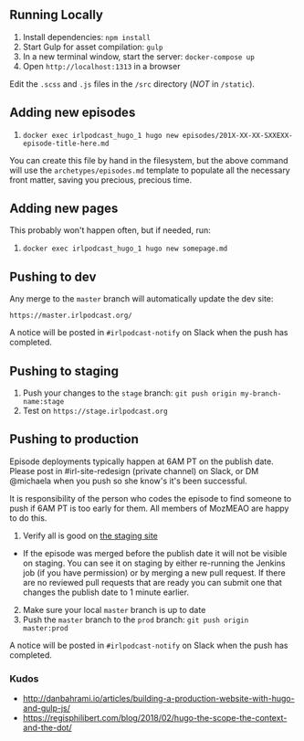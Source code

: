 ## Running Locally

1. Install dependencies: `npm install`
2. Start Gulp for asset compilation: `gulp`
3. In a new terminal window, start the server: `docker-compose up`
4. Open `http://localhost:1313` in a browser

Edit the `.scss` and `.js` files in the `/src` directory (*NOT* in `/static`).

## Adding new episodes

1. `docker exec irlpodcast_hugo_1 hugo new episodes/201X-XX-XX-SXXEXX-episode-title-here.md`

You can create this file by hand in the filesystem, but the above command will use the
`archetypes/episodes.md` template to populate all the necessary front matter, saving
you precious, precious time.

## Adding new pages

This probably won't happen often, but if needed, run:

1. `docker exec irlpodcast_hugo_1 hugo new somepage.md`

## Pushing to dev

Any merge to the `master` branch will automatically update the dev site:

`https://master.irlpodcast.org/`

A notice will be posted in `#irlpodcast-notify` on Slack when the push has completed.

## Pushing to staging

1. Push your changes to the `stage` branch: `git push origin my-branch-name:stage`
2. Test on `https://stage.irlpodcast.org`

## Pushing to production

Episode deployments typically happen at 6AM PT on the publish date. Please
post in #irl-site-redesign (private channel) on Slack, or DM @michaela when you push
so she know's it's been successful.

It is responsibility of the person who codes the episode to find someone to push
if 6AM PT is too early for them. All members of MozMEAO are happy to do this.

1. Verify all is good on [the staging site](https://stage.irlpodcast.org/)
  - If the episode was merged before the publish date it will not be visible on
  staging. You can see it on staging by either re-running the Jenkins job (if
  you have permission) or by merging a new pull request. If there are no
  reviewed pull requests that are ready you can submit one that changes the
  publish date to 1 minute earlier.
2. Make sure your local `master` branch is up to date
3. Push the `master` branch to the `prod` branch: `git push origin master:prod`

A notice will be posted in `#irlpodcast-notify` on Slack when the push has completed.

### Kudos

- http://danbahrami.io/articles/building-a-production-website-with-hugo-and-gulp-js/
- https://regisphilibert.com/blog/2018/02/hugo-the-scope-the-context-and-the-dot/
